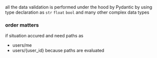 all the data validation is performed under the hood by Pydantic
by using type declaration as `str` `float` `bool` and many other complex data types

### order matters

if situation accured and need paths as
* users/me
* users/{user_id}
because paths are evaluated